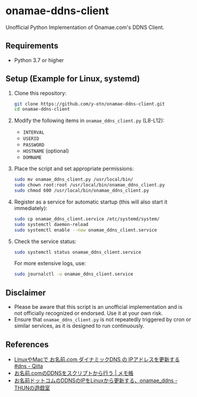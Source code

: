 # onamae-ddns-client

Unofficial Python Implementation of Onamae.com's DDNS Client.

## Requirements

- Python 3.7 or higher

## Setup (Example for Linux, systemd)

1. Clone this repository:

   ```bash
   git clone https://github.com/y-otn/onamae-ddns-client.git
   cd onamae-ddns-client
   ```

2. Modify the following items in `onamae_ddns_client.py` (L8-L12):
   - `INTERVAL`
   - `USERID`
   - `PASSWORD`
   - `HOSTNAME` (optional)
   - `DOMNAME`

3. Place the script and set appropriate permissions:

   ```bash
   sudo mv onamae_ddns_client.py /usr/local/bin/
   sudo chown root:root /usr/local/bin/onamae_ddns_client.py
   sudo chmod 600 /usr/local/bin/onamae_ddns_client.py
   ```

4. Register as a service for automatic startup (this will also start it immediately):

   ```bash
   sudo cp onamae_ddns_client.service /etc/systemd/system/
   sudo systemctl daemon-reload
   sudo systemctl enable --now onamae_ddns_client.service
   ```

5. Check the service status:

   ```bash
   sudo systemctl status onamae_ddns_client.service
   ```

   For more extensive logs, use:

   ```bash
   sudo journalctl -u onamae_ddns_client.service
   ```

## Disclaimer

- Please be aware that this script is an unofficial implementation and is not officially recognized or endorsed. Use it at your own risk.
- Ensure that `onamae_ddns_client.py` is not repeatedly triggered by cron or similar services, as it is designed to run continuously.

## References

- [LinuxやMacで お名前.com ダイナミックDNS の IPアドレスを更新する #dns - Qiita](https://qiita.com/ats124/items/59ec0f444d00bbcea27d)
- [お名前.comのDDNSをスクリプトから行う | メモ帳](https://blog.sky-net.pw/post/%E3%81%8A%E5%90%8D%E5%89%8D.com%E3%81%AEddns%E3%82%92%E3%82%B9%E3%82%AF%E3%83%AA%E3%83%97%E3%83%88%E3%81%8B%E3%82%89%E8%A1%8C%E3%81%86/)
- [お名前ドットコムのDDNSのIPをLinuxから更新する、onamae_ddns - THUNの遊戯室](https://www.thun-techblog.com/index.php/blog/onamae-ddns-linux/)
